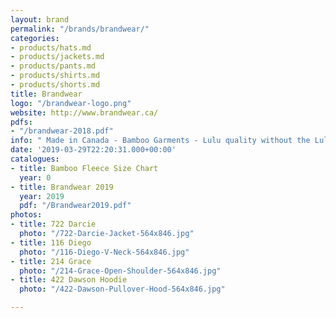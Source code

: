 ```yaml
---
layout: brand
permalink: "/brands/brandwear/"
categories:
- products/hats.md
- products/jackets.md
- products/pants.md
- products/shirts.md
- products/shorts.md
title: Brandwear
logo: "/brandwear-logo.png"
website: http://www.brandwear.ca/
pdfs:
- "/brandwear-2018.pdf"
info: " Made in Canada - Bamboo Garments - Lulu quality without the Lulu prices"
date: '2019-03-29T22:20:31.000+00:00'
catalogues:
- title: Bamboo Fleece Size Chart
  year: 0
- title: Brandwear 2019
  year: 2019
  pdf: "/Brandwear2019.pdf"
photos:
- title: 722 Darcie
  photo: "/722-Darcie-Jacket-564x846.jpg"
- title: 116 Diego
  photo: "/116-Diego-V-Neck-564x846.jpg"
- title: 214 Grace
  photo: "/214-Grace-Open-Shoulder-564x846.jpg"
- title: 422 Dawson Hoodie
  photo: "/422-Dawson-Pullover-Hood-564x846.jpg"

---
```

